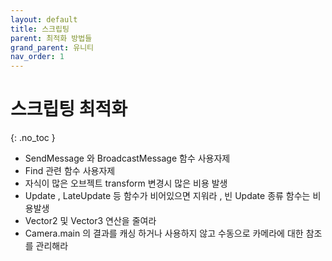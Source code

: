```yaml
---
layout: default
title: 스크립팅
parent: 최적화 방법들
grand_parent: 유니티
nav_order: 1
---
```


# 스크립팅 최적화  
{: .no_toc }

  - SendMessage 와 BroadcastMessage 함수 사용자제  
  - Find 관련 함수 사용자제  
  - 자식이 많은 오브젝트 transform 변경시 많은 비용 발생  
  - Update , LateUpdate 등 함수가 비어있으면 지워라 , 빈 Update 종류 함수는 비용발생  
  - Vector2 및 Vector3 연산을 줄여라  
  - Camera.main 의 결과를 캐싱 하거나 사용하지 않고 수동으로 카메라에 대한 참조를 관리해라  